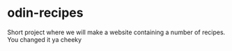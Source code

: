 # odin-recipes

Short project where we will make a website containing a number of recipes. You changed it ya cheeky

